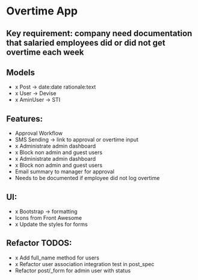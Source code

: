 # Overtime App

## Key requirement: company need documentation that salaried employees did or did not get overtime each week

## Models
- x Post -> date:date rationale:text
- x User -> Devise
- x AminUser -> STI

## Features:
- Approval Workflow
- SMS Sending -> link to approval or overtime input
- x Administrate admin dashboard
- x Block non admin and guest users
- x Administrate admin dashboard
- x Block non admin and guest users
- Email summary to manager for approval
- Needs to be documented if employee did not log overtime

## UI:
- x Bootstrap -> formatting
- Icons from Front Awesome
- x Update the styles for forms

## Refactor TODOS:
- x Add full_name method for users
- x Refactor user association integration test in  post_spec
- Refactor post/_form for admin user with status
